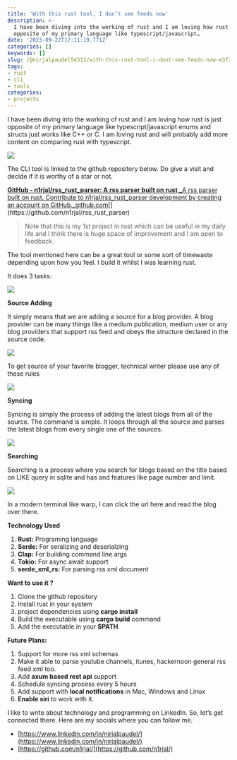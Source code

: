 ```yaml
---
title: 'With this rust tool, I don’t see feeds now'
description: >-
  I have been diving into the working of rust and I am loving how rust is just
  opposite of my primary language like typescript/javascript…
date: '2023-09-22T17:11:19.771Z'
categories: []
keywords: []
slug: /@nirjalpaudel54312/with-this-rust-tool-i-dont-see-feeds-now-e3f2d013ea80
tags:
- rust
- cli
- tools
categories:
- projects
---
```


I have been diving into the working of rust and I am loving how rust is just opposite of my primary language like typescript/javascript enums and structs just works like C++ or C. I am loving rust and will probably add more content on comparing rust with typescript.

![](/Users/nirjalpaudel/Downloads/me/posts/md_1717232175977/img/0__y7ZNpVAJJVr3NSjX.jpg)

The CLI tool is linked to the github repository below. Do give a visit and decide if it is worthy of a star or not.

[**GitHub - n1rjal/rss\_rust\_parser: A rss parser built on rust**
_A rss parser built on rust. Contribute to n1rjal/rss\_rust\_parser development by creating an account on GitHub._github.com](https://github.com/n1rjal/rss_rust_parser "https://github.com/n1rjal/rss_rust_parser")[](https://github.com/n1rjal/rss_rust_parser)

> Note that this is my 1st project in rust which can be useful in my daily life and I think there is huge space of improvement and I am open to feedback.

The tool mentioned here can be a great tool or some sort of timewaste depending upon how you feel. I build it whilst I was learning rust.

It does 3 tasks:

![](/Users/nirjalpaudel/Downloads/me/posts/md_1717232175977/img/1__fi7lgy9oI76FbMZOzsHIZw.png)

**Source Adding**

It simply means that we are adding a source for a blog provider. A blog provider can be many things like a medium publication, medium user or any blog providers that support rss feed and obeys the structure declared in the source code.

![](/Users/nirjalpaudel/Downloads/me/posts/md_1717232175977/img/1__M4UXD3zy04G6E1OWtOUS3A.png)

To get source of your favorite blogger, technical writer please use any of these rules

![](/Users/nirjalpaudel/Downloads/me/posts/md_1717232175977/img/1__SQhkgMEkJQOOIQk8qgDXwA.png)

**Syncing**

Syncing is simply the process of adding the latest blogs from all of the source. The command is simple. It loops through all the source and parses the latest blogs from every single one of the sources.

![](/Users/nirjalpaudel/Downloads/me/posts/md_1717232175977/img/1__2xgB__loOnQeNcqouZPGgGA.png)

**Searching**

Searching is a process where you search for blogs based on the title based on LIKE query in sqlite and has and features like page number and limit.

![](/Users/nirjalpaudel/Downloads/me/posts/md_1717232175977/img/1__6AVdBNuVPpGB2YvnptErGw.png)

In a modern terminal like warp, I can click the url here and read the blog over there.

**Technology Used**

1.  **Rust:** Programing language
2.  **Serde:** For seralizing and deserialzing
3.  **Clap:** For building command line args
4.  **Tokio:** For async await support
5.  **serde_xml_rs:** For parsing rss xml document

**Want to use it ?**

1.  Clone the github repository
2.  Install rust in your system
3.  project dependencies using **cargo install**
4.  Build the executable using **cargo build** command
5.  Add the executable in your **$PATH**

**Future Plans:**

1.  Support for more rss xml schemas
2.  Make it able to parse youtube channels, itunes, hackernoon general rss feed xml too.
3.  Add **axum based rest api** support
4.  Schedule syncing process every 5 hours
5.  Add support with **local notifications** in Mac, Windows and Linux
6.  **Enable siri** to work with it.

I like to write about technology and programming on LinkedIn. So, let’s get connected there. Here are my socials where you can follow me.

 - [https://www.linkedin.com/in/nirjalpaudel/](https://www.linkedin.com/in/nirjalpaudel/)
 - [https://github.com/n1rjal/](https://github.com/n1rjal/)
